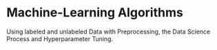 # Machine-Learning Algorithms

Using labeled and unlabeled Data with Preprocessing,
the Data Science Process and Hyperparameter Tuning.

